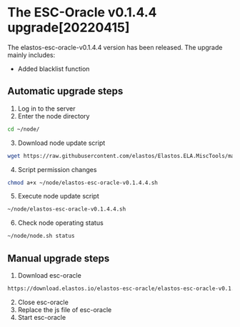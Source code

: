 # The ESC-Oracle v0.1.4.4 upgrade[20220415]

The elastos-esc-oracle-v0.1.4.4 version has been released. The upgrade mainly includes:
- Added blacklist function

## Automatic upgrade steps

1. Log in to the server
2. Enter the node directory

```bash
cd ~/node/
```

3. Download node update script

```bash
wget https://raw.githubusercontent.com/elastos/Elastos.ELA.MiscTools/master/upgrade/esc-oracle/elastos-esc-oracle-v0.1.4.4.sh
```

4. Script permission changes

```bash
chmod a+x ~/node/elastos-esc-oracle-v0.1.4.4.sh
```

5. Execute node update script

```bash
~/node/elastos-esc-oracle-v0.1.4.4.sh
```

6. Check node operating status

```bash
~/node/node.sh status
```

## Manual upgrade steps

1. Download esc-oracle

```bash
https://download.elastos.io/elastos-esc-oracle/elastos-esc-oracle-v0.1.4.4
```

2. Close esc-oracle
3. Replace the js file of esc-oracle
4. Start esc-oracle